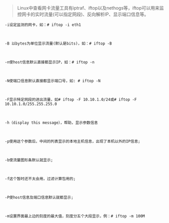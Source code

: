 > Linux中查看网卡流量工具有iptraf、iftop以及nethogs等，iftop可以用来监控网卡的实时流量(可以指定网段)、反向解析IP、显示端口信息等。

    -i设定监测的网卡，如：# iftop -i eth1
    
     
    
    -B 以bytes为单位显示流量(默认是bits)，如：# iftop -B
    
     
    
    -n使host信息默认直接都显示IP，如：# iftop -n
    
     
    
    -N使端口信息默认直接都显示端口号，如: # iftop -N
    
     
    
    -F显示特定网段的进出流量，如# iftop -F 10.10.1.0/24或# iftop -F 10.10.1.0/255.255.255.0
    
     
    
    -h（display this message），帮助，显示参数信息
    
     
    
    -p使用这个参数后，中间的列表显示的本地主机信息，出现了本机以外的IP信息;
    
     
    
    -b使流量图形条默认就显示;
    
     
    
    -f这个暂时还不太会用，过滤计算包用的;
    
     
    
    -P使host信息及端口信息默认就都显示;
    
     
    
    -m设置界面最上边的刻度的最大值，刻度分五个大段显示，例：# iftop -m 100M
    
